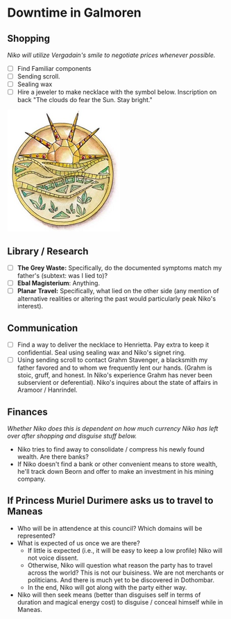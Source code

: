# Downtime in Galmoren

## Shopping
*Niko will utilize Vergadain's smile to negotiate prices whenever possible.*

- [ ] Find Familiar components
- [ ] Sending scroll.
- [ ] Sealing wax
- [ ] Hire a jeweler to make necklace with the symbol below. Inscription on back "The  clouds do fear the Sun. Stay bright."

![Lathander](../../images/for_henrietta.jpg)

## Library / Research
- [ ] **The Grey Waste:** Specifically, do the documented symptoms match my father's (subtext: was I lied to)?
- [ ] **Ebal Magisterium**: Anything.
- [ ] **Planar Travel:** Specifically, what lied on the other side (any mention of alternative realities or altering the past would particularly peak Niko's interest).

## Communication
- [ ] Find a way to deliver the necklace to Henrietta. Pay extra to keep it confidential. Seal using sealing wax and Niko's signet ring. 
- [ ] Using sending scroll to contact Grahm Stavenger, a blacksmith my father favored and to whom we frequently lent our hands. (Grahm is stoic, gruff, and honest. In Niko's experience Grahm has never been subservient or deferential). Niko's inquires about the state of affairs in Aramoor / Hanrindel. 
  
## Finances 
*Whether Niko does this is dependent on how much currency Niko has left over after shopping and disguise stuff below.*
- Niko tries to find away to consolidate / compress his newly found wealth. Are there banks? 
- If Niko doesn't find a bank or other convenient means to store wealth, he'll track down Beorn and offer to make an investment in his mining company.

## If Princess Muriel Durimere asks us to travel to Maneas
- Who will be in attendence at this council? Which domains will be represented?
- What is expected of us once we are there?
    - If little is expected (i.e., it will be easy to keep a low profile) Niko will not voice dissent.
    - Otherwise, Niko will question what reason the party has to travel across the world? This is not our buisiness. We are not merchants or politicians. And there is much yet to be discovered in Dothombar. 
    - In the end, Niko will got along with the party either way.
- Niko will then seek means (better than disguises self in terms of duration and magical energy cost) to disguise / conceal himself while in Maneas.


